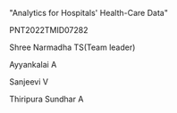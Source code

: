 "Analytics for Hospitals' Health-Care Data"





PNT2022TMID07282




Shree Narmadha TS(Team leader)




Ayyankalai A





Sanjeevi V





Thiripura Sundhar A
